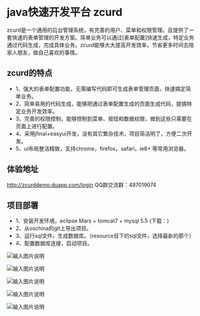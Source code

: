 java快速开发平台 zcurd
===============
zcurd是一个通用的后台管理系统，有完善的用户、菜单和权限管理。且提供了一套快速的表单管理的开发方案。简单业务可以通过[表单配置]快速生成，特定业务通过代码生成，完成具体业务。zcurd能够大大提高开发效率，节省更多时间去陪家人朋友，做自己喜欢的事情。

zcurd的特点
-----------------------------------
* 1、强大的表单配置功能，无需编写代码即可生成表单管理页面，快速搞定简单业务。
* 2、简单易用的代码生成，能够把通过表单配置生成的页面生成代码，提搞特定业务开发效率。
* 3、完善的权限控制，能够控制到菜单、按钮和数据权限，做到这些只需要在页面上进行配置。
* 4、采用jfinal+easyui开发，没有其它繁杂技术，项目简洁明了，方便二次开发。
* 5、ui布局整洁精致，支持chrome，firefox，safari，ie8+ 等常用浏览器。

体验地址
-----------------------------------
 http://zcurddemo.duapp.com/login
QQ群交流群：497019074

项目部署
-----------------------------------
* 1、安装开发环境，eclipse Mars + tomcat7 + mysql 5.5 (下载：)
* 2、从oschina的git上导出项目。
* 3、运行sql文件，生成数据库。（resource目下的sql文件，选择最新的那个）
* 4、配置数据库连接，启动项目。

![输入图片说明](http://git.oschina.net/uploads/images/2016/0120/103936_9ae072a4_487886.png "登陆")

![输入图片说明](http://git.oschina.net/uploads/images/2016/0910/174400_3bb28c9b_487886.png "表单配置")

![输入图片说明](http://git.oschina.net/uploads/images/2016/0910/174427_257f3d26_487886.png "编辑表单")

![输入图片说明](http://git.oschina.net/uploads/images/2016/0910/174517_98c76dfa_487886.png "权限管理")

![输入图片说明](http://git.oschina.net/uploads/images/2016/0910/174632_cfa0bac7_487886.png "编辑菜单")